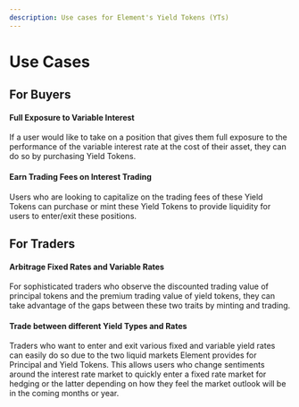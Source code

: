 ```yaml
---
description: Use cases for Element's Yield Tokens (YTs)
---
```


# Use Cases

## For Buyers

#### Full Exposure to Variable Interest

If a user would like to take on a position that gives them full exposure to the performance of the variable interest rate at the cost of their asset, they can do so by purchasing Yield Tokens.

#### Earn Trading Fees on Interest Trading

Users who are looking to capitalize on the trading fees of these Yield Tokens can purchase or mint these Yield Tokens to provide liquidity for users to enter/exit these positions.



## For Traders

#### Arbitrage Fixed Rates and Variable Rates

For sophisticated traders who observe the discounted trading value of principal tokens and the premium trading value of yield tokens, they can take advantage of the gaps between these two traits by minting and trading.

#### Trade between different Yield Types and Rates

Traders who want to enter and exit various fixed and variable yield rates can easily do so due to the two liquid markets Element provides for Principal and Yield Tokens. This allows users who change sentiments around the interest rate market to quickly enter a fixed rate market for hedging or the latter depending on how they feel the market outlook will be in the coming months or year.
